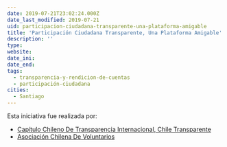 ```yaml
---
date: 2019-07-21T23:02:24.000Z
date_last_modified: 2019-07-21
uid: participacion-ciudadana-transparente-una-plataforma-amigable
title: 'Participación Ciudadana Transparente, Una Plataforma Amigable'
description: ''
type: 
website: 
date_ini: 
date_end: 
tags:
  - transparencia-y-rendicion-de-cuentas
  - participación-ciudadana
cities: 
  - Santiago
---
```


Esta iniciativa fue realizada por:

- [Capítulo Chileno De Transparencia Internacional, Chile Transparente](/organizaciones/capitulo-chileno-de-transparencia-internacional-chile-transparente)
- [Asociación Chilena De Voluntarios](/organizaciones/asociacion-chilena-de-voluntarios)

